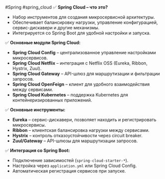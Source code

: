 #Spring #spring_cloud
✅ **Spring Cloud – что это?**
- Набор инструментов для создания микросервисной архитектуры.
- Обеспечивает балансировку нагрузки, управление конфигурацией, сервис-дискавери и другие механизмы.
- Интегрируется со Spring Boot для удобной настройки и запуска.

✅ **Основные модули Spring Cloud:**
- **Spring Cloud Config** – централизованное управление настройками микросервисов.
- **Spring Cloud Netflix** – интеграция с Netflix OSS (Eureka, Ribbon, Hystrix, Zuul).
- **Spring Cloud Gateway** – API-шлюз для маршрутизации и фильтрации запросов.
- **Spring Cloud OpenFeign** – клиент для удобного взаимодействия между сервисами.
- **Spring Cloud Kubernetes** – поддержка Kubernetes для контейнеризированных приложений.

✅ **Основные инструменты:**
- **Eureka** – сервис-дискавери, позволяет находить и регистрировать микросервисы.
- **Ribbon** – клиентская балансировка нагрузки между сервисами.
- **Hystrix** – контроль отказоустойчивости через circuit breaker.
- **Zuul/Gateway** – API-шлюзы для маршрутизации запросов.

✅ **Интеграция со Spring Boot:**
- Подключение зависимостей (`spring-cloud-starter-*`).
- Настройка через `application.yml` или Spring Cloud Config.
- Автоматическая регистрация сервисов при запуске.